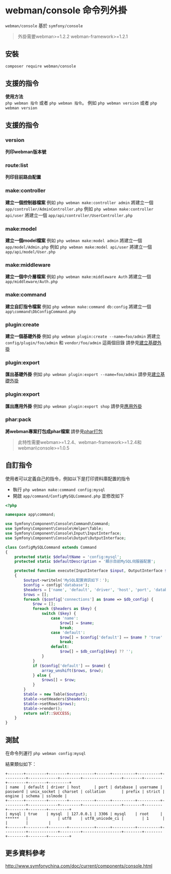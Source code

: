 # webman/console 命令列外掛

`webman/console` 基於 `symfony/console`

> 外掛需要webman>=1.2.2 webman-framework>=1.2.1

## 安裝
 
```sh
composer require webman/console
```

## 支援的指令
**使用方法**  
`php webman 指令` 或者 `php webman 指令`。
例如 `php webman version` 或者 `php webman version`

## 支援的指令
### version
**列印webman版本號**

### route:list
**列印目前路由配置**

### make:controller
**建立一個控制器檔案** 
例如 `php webman make:controller admin` 將建立一個 `app/controller/AdminController.php`
例如 `php webman make:controller api/user` 將建立一個 `app/api/controller/UserController.php`

### make:model
**建立一個model檔案**
例如 `php webman make:model admin` 將建立一個 `app/model/Admin.php`
例如 `php webman make:model api/user` 將建立一個 `app/api/model/User.php`

### make:middleware
**建立一個中介層檔案**
例如 `php webman make:middleware Auth` 將建立一個 `app/middleware/Auth.php`

### make:command
**建立自訂指令檔案**
例如 `php webman make:command db:config` 將建立一個 `app\command\DbConfigCommand.php`

### plugin:create
**建立一個基礎外掛**
例如 `php webman plugin:create --name=foo/admin` 將建立`config/plugin/foo/admin` 和 `vendor/foo/admin` 這兩個目錄
請參見[建立基礎外掛](/doc/webman/plugin/create.html)

### plugin:export
**匯出基礎外掛**
例如 `php webman plugin:export --name=foo/admin` 
請參見[建立基礎外掛](/doc/webman/plugin/create.html)

### plugin:export
**匯出應用外掛**
例如 `php webman plugin:export shop`
請參見[應用外掛](/doc/webman/plugin/app.html)

### phar:pack
**將webman專案打包成phar檔案**
請參見[phar打包](/doc/webman/others/phar.html)
> 此特性需要webman>=1.2.4、webman-framework>=1.2.4和webman\console>=1.0.5

## 自訂指令
使用者可以定義自己的指令，例如以下是打印資料庫配置的指令

* 執行 `php webman make:command config:mysql`
* 開啟 `app/command/ConfigMySQLCommand.php` 並修改如下

```php
<?php

namespace app\command;

use Symfony\Component\Console\Command\Command;
use Symfony\Component\Console\Helper\Table;
use Symfony\Component\Console\Input\InputInterface;
use Symfony\Component\Console\Output\OutputInterface;

class ConfigMySQLCommand extends Command
{
    protected static $defaultName = 'config:mysql';
    protected static $defaultDescription = '顯示目前MySQL伺服器配置';

    protected function execute(InputInterface $input, OutputInterface $output)
    {
        $output->writeln('MySQL配置資訊如下：');
        $config = config('database');
        $headers = ['name', 'default', 'driver', 'host', 'port', 'database', 'username', 'password', 'unix_socket', 'charset', 'collation', 'prefix', 'strict', 'engine', 'schema', 'sslmode'];
        $rows = [];
        foreach ($config['connections'] as $name => $db_config) {
            $row = [];
            foreach ($headers as $key) {
                switch ($key) {
                    case 'name':
                        $row[] = $name;
                        break;
                    case 'default':
                        $row[] = $config['default'] == $name ? 'true' : 'false';
                        break;
                    default:
                        $row[] = $db_config[$key] ?? '';
                }
            }
            if ($config['default'] == $name) {
                array_unshift($rows, $row);
            } else {
                $rows[] = $row;
            }
        }
        $table = new Table($output);
        $table->setHeaders($headers);
        $table->setRows($rows);
        $table->render();
        return self::SUCCESS;
    }
}
```
  
## 測試

在命令列運行 `php webman config:mysql`

結果類似如下：
```
+-------+---------+--------+-----------+------+----------+----------+----------+-------------+---------+-----------------+--------+--------+--------+--------+---------+
| name  | default | driver | host      | port | database | username | password | unix_socket | charset | collation       | prefix | strict | engine | schema | sslmode |
+-------+---------+--------+-----------+------+----------+----------+----------+-------------+---------+-----------------+--------+--------+--------+--------+---------+
| mysql | true    | mysql  | 127.0.0.1 | 3306 | mysql    | root     | ******   |             | utf8    | utf8_unicode_ci |        | 1      |        |        |         |
+-------+---------+--------+-----------+------+----------+----------+----------+-------------+---------+-----------------+--------+--------+--------+--------+---------+
```

## 更多資料參考
http://www.symfonychina.com/doc/current/components/console.html